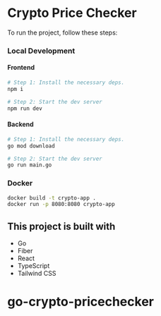 # Crypto Price Checker

To run the project, follow these steps:

### Local Development

#### Frontend

```sh
# Step 1: Install the necessary deps.
npm i

# Step 2: Start the dev server
npm run dev
```

#### Backend

```sh
# Step 1: Install the necessary deps.
go mod download

# Step 2: Start the dev server
go run main.go
```

### Docker

```sh
docker build -t crypto-app .
docker run -p 8080:8080 crypto-app
```

## This project is built with

- Go
- Fiber
- React
- TypeScript
- Tailwind CSS

# go-crypto-pricechecker
